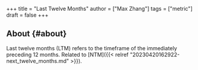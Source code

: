 +++
title = "Last Twelve Months"
author = ["Max Zhang"]
tags = ["metric"]
draft = false
+++

## About {#about}

Last twelve months (LTM) refers to the timeframe of the immediately preceding 12 months.
Related to [NTM]({{< relref "20230420162922-next_twelve_months.md" >}}).
